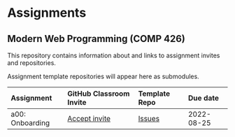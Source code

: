 # Assignments

## Modern Web Programming (COMP 426)

This repository contains information about and links to assignment invites and repositories.

Assignment template repositories will appear here as submodules. 


| **Assignment** | **GitHub Classroom Invite** | **Template Repo** | **Due date** |
|:--- |:--- |:--- |:--- |
| a00: Onboarding | [Accept invite](https://classroom.github.com/a/TLIqqWVj) | [Issues](https://github.com/comp426-2022-fall/a00) | 2022-08-25 |
